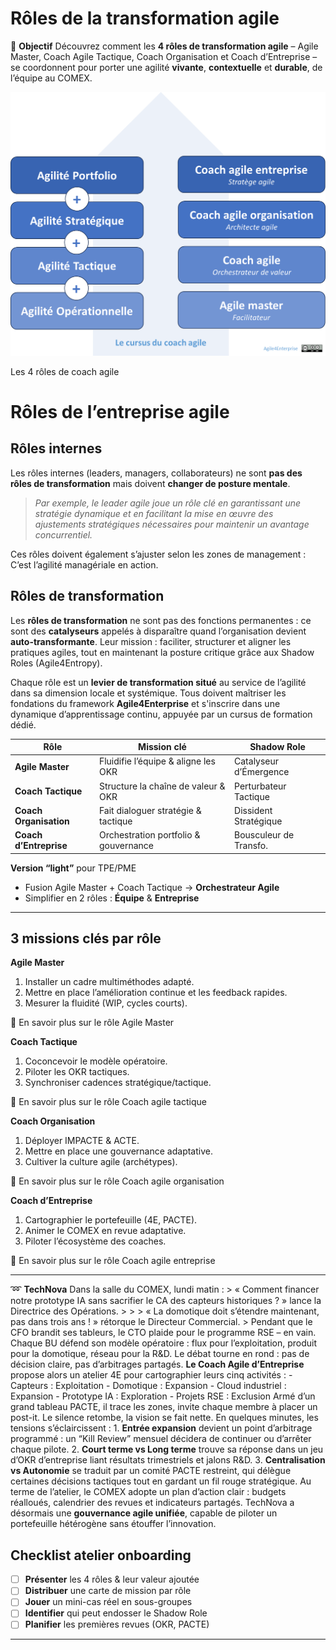 # Rôles de la transformation agile



🔘 **Objectif** Découvrez comment les **4 rôles de transformation agile** – Agile Master, Coach Agile Tactique, Coach Organisation et Coach d’Entreprise – se coordonnent pour porter une agilité **vivante**, **contextuelle** et **durable**, de l’équipe au COMEX.

![Les 4 rôles de coach agile](image.png)

Les 4 rôles de coach agile

# Rôles de l’entreprise agile

## Rôles internes

Les rôles internes (leaders, managers, collaborateurs) ne sont **pas des rôles de transformation** mais doivent **changer de posture mentale**.

> *Par exemple, le leader agile joue un rôle clé en garantissant une stratégie dynamique et en facilitant la mise en œuvre des ajustements stratégiques nécessaires pour maintenir un avantage concurrentiel.*
> 

Ces rôles doivent également s’ajuster selon les zones de management : C’est l’agilité managériale en action.

## **Rôles de transformation**

Les **rôles de transformation** ne sont pas des fonctions permanentes : ce sont des **catalyseurs** appelés à disparaître quand l’organisation devient **auto-transformante**. Leur mission : faciliter, structurer et aligner les pratiques agiles, tout en maintenant la posture critique grâce aux Shadow Roles (Agile4Entropy).

Chaque rôle est un **levier de transformation situé** au service de l’agilité dans sa dimension locale et systémique. Tous doivent maîtriser les fondations du framework **Agile4Enterprise** et s'inscrire dans une dynamique d’apprentissage continu, appuyée par un cursus de formation dédié.

| Rôle | Mission clé | Shadow Role |
| --- | --- | --- |
| **Agile Master** | Fluidifie l’équipe & aligne les OKR | Catalyseur d’Émergence |
| **Coach Tactique** | Structure la chaîne de valeur & OKR | Perturbateur Tactique |
| **Coach Organisation** | Fait dialoguer stratégie & tactique | Dissident Stratégique |
| **Coach d’Entreprise** | Orchestration portfolio & gouvernance | Bousculeur de Transfo. |

**Version “light”** pour TPE/PME

- Fusion Agile Master + Coach Tactique → **Orchestrateur Agile**
- Simplifier en 2 rôles : **Équipe** & **Entreprise**

---

## 3 missions clés par rôle

**Agile Master**

1. Installer un cadre multiméthodes adapté.
2. Mettre en place l’amélioration continue et les feedback rapides.
3. Mesurer la fluidité (WIP, cycles courts).

🔎 En savoir plus sur le rôle Agile Master

**Coach Tactique**

1. Coconcevoir le modèle opératoire.
2. Piloter les OKR tactiques.
3. Synchroniser cadences stratégique/tactique.

🔎 En savoir plus sur le rôle Coach agile tactique

**Coach Organisation**

1. Déployer IMPACTE & ACTE.
2. Mettre en place une gouvernance adaptative.
3. Cultiver la culture agile (archétypes).

🔎 En savoir plus sur le rôle Coach agile organisation

**Coach d’Entreprise**

1. Cartographier le portefeuille (4E, PACTE).
2. Animer le COMEX en revue adaptative.
3. Piloter l’écosystème des coaches.

🔎 En savoir plus sur le rôle Coach agile entreprise

---

➿ **TechNova** Dans la salle du COMEX, lundi matin : > « Comment financer notre prototype IA sans sacrifier le CA des capteurs historiques ? » lance la Directrice des Opérations. > > > « La domotique doit s’étendre maintenant, pas dans trois ans ! » rétorque le Directeur Commercial. > Pendant que le CFO brandit ses tableurs, le CTO plaide pour le programme RSE – en vain. Chaque BU défend son modèle opératoire : flux pour l’exploitation, produit pour la domotique, réseau pour la R&D. Le débat tourne en rond : pas de décision claire, pas d’arbitrages partagés. **Le Coach Agile d’Entreprise** propose alors un atelier 4E pour cartographier leurs cinq activités : - Capteurs : Exploitation - Domotique : Expansion - Cloud industriel : Expansion - Prototype IA : Exploration - Projets RSE : Exclusion Armé d’un grand tableau PACTE, il trace les zones, invite chaque membre à placer un post-it. Le silence retombe, la vision se fait nette. En quelques minutes, les tensions s’éclaircissent : 1. **Entrée expansion** devient un point d’arbitrage programmé : un “Kill Review” mensuel décidera de continuer ou d’arrêter chaque pilote. 2. **Court terme vs Long terme** trouve sa réponse dans un jeu d’OKR d’entreprise liant résultats trimestriels et jalons R&D. 3. **Centralisation vs Autonomie** se traduit par un comité PACTE restreint, qui délègue certaines décisions tactiques tout en gardant un fil rouge stratégique. Au terme de l’atelier, le COMEX adopte un plan d’action clair : budgets réalloués, calendrier des revues et indicateurs partagés. TechNova a désormais une **gouvernance agile unifiée**, capable de piloter un portefeuille hétérogène sans étouffer l’innovation.

## Checklist atelier onboarding

- [ ]  **Présenter** les 4 rôles & leur valeur ajoutée
- [ ]  **Distribuer** une carte de mission par rôle
- [ ]  **Jouer** un mini-cas réel en sous-groupes
- [ ]  **Identifier** qui peut endosser le Shadow Role
- [ ]  **Planifier** les premières revues (OKR, PACTE)

---

#